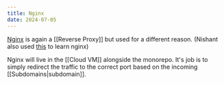 ```yaml
---
title: Nginx
date: 2024-07-05
---
```

[Nginx](https://nginx.org) is again a [[Reverse Proxy]] but used for a different reason. (Nishant also used [this](https://chatgpt.com) to learn nginx)

Nginx will live in the [[Cloud VM]] alongside the monorepo. It's job is to simply redirect the traffic to the correct port based on the incoming [[Subdomains|subdomain]]. 